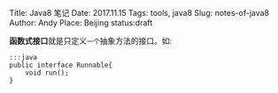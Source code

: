 Title: Java8 笔记
Date: 2017.11.15
Tags: tools, java8
Slug: notes-of-java8
Author: Andy
Place: Beijing
status:draft

**函数式接口**就是只定义`一个`抽象方法的接口。如:

    :::java
    public interface Runnable{
        void run();
    }





